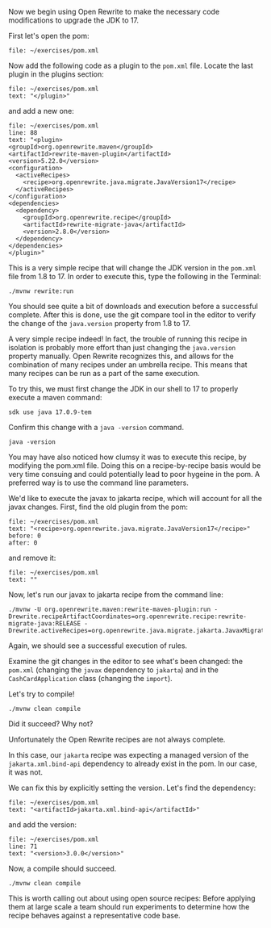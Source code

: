 Now we begin using Open Rewrite to make the necessary code modifications to upgrade the JDK to 17. 

First let's open the pom:

```editor:open-file
file: ~/exercises/pom.xml
```

Now add the following code as a plugin to the `pom.xml` file.  Locate the last plugin in the plugins section:

```editor:select-matching-text
file: ~/exercises/pom.xml
text: "</plugin>"
```

and add a new one:

```editor:insert-lines-before-line
file: ~/exercises/pom.xml
line: 88
text: "<plugin>
<groupId>org.openrewrite.maven</groupId>
<artifactId>rewrite-maven-plugin</artifactId>
<version>5.22.0</version>
<configuration>
  <activeRecipes>
    <recipe>org.openrewrite.java.migrate.JavaVersion17</recipe>
  </activeRecipes>
</configuration>
<dependencies>
  <dependency>
    <groupId>org.openrewrite.recipe</groupId>
    <artifactId>rewrite-migrate-java</artifactId>
    <version>2.8.0</version>
  </dependency>
</dependencies>
</plugin>"
```


This is a very simple recipe that will change the JDK version in the `pom.xml` file from 1.8 to 17. In order to execute this, type the following in the Terminal:

```execute
./mvnw rewrite:run
```

You should see quite a bit of downloads and execution before a successful complete. After this is done, use the git compare tool in the editor to verify the change of the `java.version` property from 1.8 to 17.

A very simple recipe indeed! In fact, the trouble of running this recipe in isolation is probably more effort than just changing the `java.version` property manually. Open Rewrite recognizes this, and allows for the combination of many recipes under an umbrella recipe. This means that many recipes can be run as a part of the same execution.

To try this, we must first change the JDK in our shell to 17 to properly execute a maven command:

```execute
sdk use java 17.0.9-tem
```

Confirm this change with a `java -version` command.

```execute
java -version
```

You may have also noticed how clumsy it was to execute this recipe, by modifying the pom.xml file.  Doing this on a recipe-by-recipe basis would be very time consuing and could potentially lead to poor hygeine in the pom.  A preferred way is to use the command line parameters.

We'd like to execute the javax to jakarta recipe, which will account for all the javax changes.  First, find the old plugin from the pom:

```editor:select-matching-text
file: ~/exercises/pom.xml
text: "<recipe>org.openrewrite.java.migrate.JavaVersion17</recipe>"
before: 0
after: 0
```

and remove it:

```editor:replace-text-selection
file: ~/exercises/pom.xml
text: ""
```

Now, let's run our javax to jakarta recipe from the command line:

```execute
./mvnw -U org.openrewrite.maven:rewrite-maven-plugin:run -Drewrite.recipeArtifactCoordinates=org.openrewrite.recipe:rewrite-migrate-java:RELEASE -Drewrite.activeRecipes=org.openrewrite.java.migrate.jakarta.JavaxMigrationToJakarta
```

Again, we should see a successful execution of rules.

Examine the git changes in the editor to see what's been changed: the `pom.xml` (changing the `javax` dependency to `jakarta`) and in the `CashCardApplication` class (changing the `import`).

Let's try to compile!

```execute
./mvnw clean compile
```

Did it succeed? Why not?

Unfortunately the Open Rewrite recipes are not always complete.

In this case, our `jakarta` recipe was expecting a managed version of the `jakarta.xml.bind-api` dependency to already exist in the pom.  In our case, it was not.

We can fix this by explicitly setting the version.  Let's find the dependency:

```editor:select-matching-text
file: ~/exercises/pom.xml
text: "<artifactId>jakarta.xml.bind-api</artifactId>"
```

and add the version:

```editor:insert-lines-before-line
file: ~/exercises/pom.xml
line: 71
text: "<version>3.0.0</version>"
```

Now, a compile should succeed.

```execute
./mvnw clean compile
```

This is worth calling out about using open source recipes: Before applying them at large scale a team should run experiments to determine how the recipe behaves against a representative code base.
